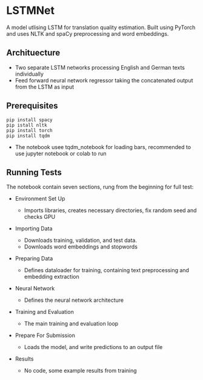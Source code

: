 # LSTMNet
A model utlising LSTM for translation quality estimation. Built using PyTorch and uses NLTK and spaCy preprocessing and word embeddings.

## Archituecture
* Two separate LSTM networks processing English and German texts individually
* Feed forward neural network regressor taking the concatenated output from the LSTM as input

## Prerequisites
    pip install spacy
    pip istall nltk
    pip install torch
    pip install tqdm
* The notebook usee tqdm_notebook for loading bars, recommended to use jupyter notebook or colab to run
## Running Tests
The notebook contain seven sections, rung from the beginning for full test:
* Environment Set Up
    * Imports libraries, creates necessary directories, fix random seed and checks GPU
    
* Importing Data
    * Downloads training, validation, and test data.
    * Downloads word embeddings and stopwords
    
* Preparing Data
    * Defines dataloader for training, containing text preprocessing and embedding extraction

* Neural Network
    * Defines the neural network architecture
    
* Training and Evaluation
    * The main training and evaluation loop
    
* Prepare For Submission
    * Loads the model, and write predictions to an output file
    
* Results
    * No code, some example results from training
